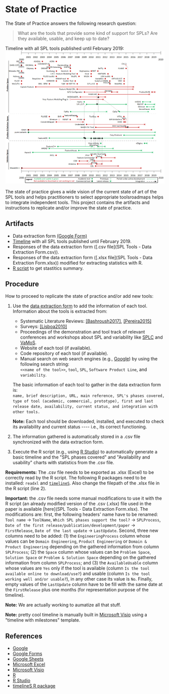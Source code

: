 # State of Practice
The State of Practice answers the following research question:
> What are the tools that provide some kind of support for SPLs? Are they available, usable, and keep up to date?

Timeline with all SPL tools published until February 2019:
![Timeline](timeline.png)

The state of practice gives a wide vision of the current state of art of the SPL tools and helps practitioners to select appropriate toolsroadmaps helps to integrate independent tools.
This project contains the artifacts and instructions to replicate and/or improve the state of practice.

## Artifacts
* Data extraction form [(Google Form)](https://docs.google.com/forms/d/e/1FAIpQLSczgT5cgYXQuh7d2bp6ZtF-1wNfzXXNT5WZM-vCOZ0Oi9lbCw/viewform?usp=sf_link)
* [Timeline](timeline.png) with all SPL tools published until February 2019.
* Responses of the data extraction form ([.csv file](SPL Tools - Data Extraction Form.csv)).
* Responses of the data extraction form ([.xlsx file](SPL Tools - Data Extraction Form.xlsx)) modified for extracting statistics with R.
* [R script](statistics-script.R) to get stastitics summary.

## Procedure
How to proceed to replicate the state of practice and/or add new tools:

1. Use the [data extraction form](https://docs.google.com/forms/d/e/1FAIpQLSczgT5cgYXQuh7d2bp6ZtF-1wNfzXXNT5WZM-vCOZ0Oi9lbCw/viewform?usp=sf_link) to add the information of each tool.  
    Information about the tools is extracted from:
    - Systematic Literature Reviews: [\[Bashroush2017\]](https://dl.acm.org/citation.cfm?id=3034827), [\[Pereira2015\]](https://link.springer.com/chapter/10.1007/978-3-319-14130-5_6)
    - Surveys: [\[Lisboa2010\]](https://www.sciencedirect.com/science/article/pii/S0950584909000834)
    - Proceedings of the demonstration and tool track of relevant conferences and workshops about SPL and variability like [SPLC](https://dblp.uni-trier.de/db/conf/splc/) and [VaMoS](https://dblp.org/db/conf/vamos/index).
    - Website of each tool (if available).
    - Code repository of each tool (if available).
    - Manual search  on web search engines (e.g., [Google](https://www.google.com/)) by using the following search string:  
      `<<name of the tool>>`, `tool`, `SPL`, `Software Product Line`, and `variability`.

    The basic information of each tool to gather in the data extraction form is:  
    `name, brief description, URL, main reference, SPL's phases covered, type of tool (academic, commercial, prototype), first and last release date, availability, current status, and integration with other tools.`

    **Note:** Each tool should be downloaded, installed, and executed to check its availability and current status ---- i.e., its correct functioning.

2. The information gathered is automatically stored in a .csv file synchronized with the data extraction form.

3. Execute the R script (e.g., using [R Studio](https://www.rstudio.com/)) to automatically generate a basic timeline and the "SPL phases covered" and "Availability and usability" charts with statistics from the .csv file.

  **Requirements:** The .csv file needs to be exported as .xlsx (Excel) to be correctly read by the R script. The following R packages need to be installed: `readxl` and [`timelineS`](https://www.rdocumentation.org/packages/timelineS/versions/0.1.1). Also change the filepath of the .xlsx file in the R script (line 2).

  **Important:** the .csv file needs some manual modifications to use it with the R script (an already modified version of the .csv (.xlsx) file used in the paper is available [here](SPL Tools - Data Extraction Form.xlsx). The modifications are: first, the following headers' name have to be renamed: `Tool name` → `ToolName`, `Which SPL phases support the tool?` → `SPLProcess`, `Date of the first release/publication/development/paper` → `FirstRelease`, `Date of the last update` → `LastUpdate`. Second, three new columns need to be added: (1) the `EngineeringProcess` column whose values can be `Domain Engineering`, `Product Engineering` or `Domain & Product Engineering` depending on the gathered information from column `SPLProcess`; (2) the `Space` column whose values can be `Problem Space`, `Solution Space` or `Problem & Solution Space` depending on the gathered information from column `SPLProcess`; and (3) the `AvailableUsable` column whose values are `Yes` only if the tool is available (column `Is the tool available online to download/use?`) and usable (column `Is the tool working well and/or usable?`), in any other case its value is `No`. Finally, empty values of the `LastUpdate` column have to be fill with the same date at the `FirstRelease` plus one months (for representation purpose of the timeline).

  **Note:** We are actually working to aumatize all that stuff.

  **Note:** pretty cool timeline is manually built in [Microsoft Visio](https://products.office.com/es-es/visio/flowchart-software) using a "timeline with milestones" template.

## References
* [Google](https://www.google.com/)
* [Google Forms](https://www.google.es/intl/en/forms/about/)
* [Google Sheets](https://www.google.es/intl/en/sheets/about/)
* [Microsoft Excel](https://products.office.com/es-es/excel?rtc=1)
* [Microsoft Visio](https://products.office.com/es-es/visio/flowchart-software)
* [R](https://www.r-project.org/)
* [R Studio](https://www.rstudio.com/)
* [timelineS R package](https://www.rdocumentation.org/packages/timelineS/versions/0.1.1)
